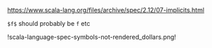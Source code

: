 https://www.scala-lang.org/files/archive/spec/2.12/07-implicits.html

`$f$` should probably be `f` etc

!scala-language-spec-symbols-not-rendered_dollars.png!
